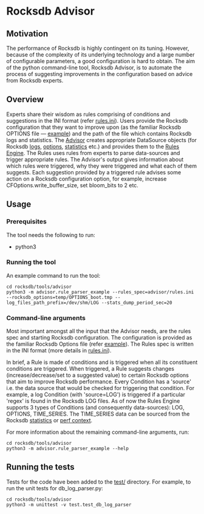 # Rocksdb Advisor

## Motivation

The performance of Rocksdb is highly contingent on its tuning. However,
because of the complexity of its underlying technology and a large number of
configurable parameters, a good configuration is hard to obtain. The aim of
the python command-line tool, Rocksdb Advisor, is to automate the process of
suggesting improvements in the configuration based on advice from Rocksdb
experts.

## Overview

Experts share their wisdom as rules comprising of conditions and suggestions in the INI format (refer
[rules.ini](https://github.com/facebook/rocksdb/blob/master/tools/advisor/advisor/rules.ini)).
Users provide the Rocksdb configuration that they want to improve upon (as the
familiar Rocksdb OPTIONS file —
[example](https://github.com/facebook/rocksdb/blob/master/examples/rocksdb_option_file_example.ini))
and the path of the file which contains Rocksdb logs and statistics.
The [Advisor](https://github.com/facebook/rocksdb/blob/master/tools/advisor/advisor/rule_parser_example.py)
creates appropriate DataSource objects (for Rocksdb
[logs](https://github.com/facebook/rocksdb/blob/master/tools/advisor/advisor/db_log_parser.py),
[options](https://github.com/facebook/rocksdb/blob/master/tools/advisor/advisor/db_options_parser.py),
[statistics](https://github.com/facebook/rocksdb/blob/master/tools/advisor/advisor/db_stats_fetcher.py) etc.)
and provides them to the [Rules Engine](https://github.com/facebook/rocksdb/blob/master/tools/advisor/advisor/rule_parser.py).
The Rules uses rules from experts to parse data-sources and trigger appropriate rules.
The Advisor's output gives information about which rules were triggered,
why they were triggered and what each of them suggests. Each suggestion
provided by a triggered rule advises some action on a Rocksdb
configuration option, for example, increase CFOptions.write_buffer_size,
set bloom_bits to 2 etc.

## Usage

### Prerequisites
The tool needs the following to run:
* python3

### Running the tool
An example command to run the tool:

```shell
cd rocksdb/tools/advisor
python3 -m advisor.rule_parser_example --rules_spec=advisor/rules.ini --rocksdb_options=temp/OPTIONS_boot.tmp --log_files_path_prefix=/dev/shm/LOG --stats_dump_period_sec=20
```

### Command-line arguments

Most important amongst all the input that the Advisor needs, are the rules
spec and starting Rocksdb configuration. The configuration is provided as the
familiar Rocksdb Options file (refer [example](https://github.com/facebook/rocksdb/blob/master/examples/rocksdb_option_file_example.ini)).
The Rules spec is written in the INI format (more details in
[rules.ini](https://github.com/facebook/rocksdb/blob/master/tools/advisor/advisor/rules.ini)).

In brief, a Rule is made of conditions and is triggered when all its
constituent conditions are triggered. When triggered, a Rule suggests changes
(increase/decrease/set to a suggested value) to certain Rocksdb options that
aim to improve Rocksdb performance. Every Condition has a 'source' i.e.
the data source that would be checked for triggering that condition.
For example, a log Condition (with 'source=LOG') is triggered if a particular
'regex' is found in the Rocksdb LOG files. As of now the Rules Engine
supports 3 types of Conditions (and consequently data-sources):
LOG, OPTIONS, TIME_SERIES. The TIME_SERIES data can be sourced from the
Rocksdb [statistics](https://github.com/facebook/rocksdb/blob/master/include/rocksdb/statistics.h)
or [perf context](https://github.com/facebook/rocksdb/blob/master/include/rocksdb/perf_context.h).

For more information about the remaining command-line arguments, run:

```shell
cd rocksdb/tools/advisor
python3 -m advisor.rule_parser_example --help
```

## Running the tests

Tests for the code have been added to the
[test/](https://github.com/facebook/rocksdb/tree/master/tools/advisor/test)
directory. For example, to run the unit tests for db_log_parser.py:

```shell
cd rocksdb/tools/advisor
python3 -m unittest -v test.test_db_log_parser
```

